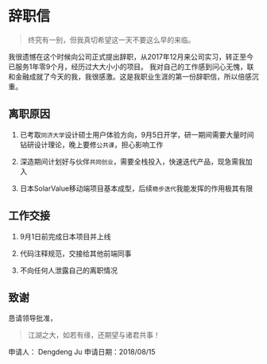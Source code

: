 # 辞职信

> 终究有一别，但我真切希望这一天不要这么早的来临。

我很遗憾在这个时候向公司正式提出辞职，从2017年12月来公司实习，转正至今已服务1年零9个月，经历过大大小小的项目。
我对自己的工作感到问心无愧，联和金融成就了今天的我，我很感激。这是我职业生涯的第一份辞职信，所以倍感沉重。

## 离职原因

1. 已考取`同济大学`设计硕士用户体验方向，9月5日开学，研一期间需要大量时间钻研设计理论，晚上要修`公共课`，担心影响工作

2. 深造期间计划好与伙伴`共同创业`，需要全栈投入，快速迭代产品，现急需我加入

3. 日本SolarValue移动端项目基本成型，后续`稳步迭代`我能发挥的作用极其有限

## 工作交接

1. 9月1日前完成日本项目并上线

2. 代码注释规范，交接给其他前端同事

3. 不向任何人泄露自己的离职情况

## 致谢

恳请领导批准，

> 江湖之大，如若有缘，还期望与诸君共事！

申请人： Dengdeng Ju
申请日期：2018/08/15